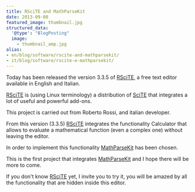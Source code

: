 ```yaml
---
title: RSciTE and MathParseKit
date: 2013-09-08
featured_image: thumbnail.jpg
structured_data:
  '@type': "BlogPosting"
  image:
    - thumbnail_amp.jpg
alias:
- en/blog/software/rscite-and-mathparsekit/
- it/blog/software/rscite-e-mathparsekit/
---
```

Today has been released the version 3.3.5 of [RSciTE][url-rscite-website], a free text editor available in English and Italian.

[RSciTE][url-rscite-website] is (using Linux terminology) a distribution of [SciTE][url-scite-website] that integrates a lot of useful and powerful add-ons.

This project is carried out from Roberto Rossi, and italian developer.

From this version (3.3.5) [RSciTE][url-rscite-website] integrates the functionality Calculator that allows to evaluate a mathematical function (even a complex one) without leaving the editor.

In order to implement this functionality [MathParseKit][url-mathparsekit-repository] has been chosen.

This is the first project that integrates [MathParseKit][url-mathparsekit-repository] and I hope there will be more to come.

If you don't know [RSciTE][url-rscite-website] yet, I invite you to try it, you will be amazed by all the functionality that are hidden inside this editor.

[url-rscite-website]: http://www.redchar.net/?page=rscite
[url-scite-website]: http://www.scintilla.org/SciTE.html
[url-mathparsekit-repository]: https://github.com/B3rn475/MathParseKit
